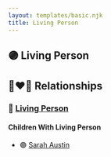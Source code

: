 ```yaml
---
layout: templates/basic.njk
title: Living Person
---
```

## 🟣 Living Person

## 👩‍❤️‍👨 Relationships

### 🔵 [Living Person](/people/2/23815487)

#### Children With Living Person
* 🟣 [Sarah Austin](/people/4/4530755)
